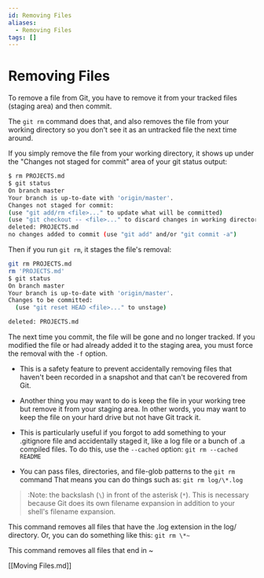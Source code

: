 ```yaml
---
id: Removing Files
aliases:
  - Removing Files
tags: []
---
```


# Removing Files

To remove a file from Git, you have to remove it from your tracked files (staging
area) and then commit.

The `git rm` command does that, and also removes the file from your working
directory so you don't see it as an untracked file the next time around.

If you simply remove the file from your working directory, it shows up under the
"Changes not staged for commit" area of your git status output:

```bash
$ rm PROJECTS.md
$ git status
On branch master
Your branch is up-to-date with 'origin/master'.
Changes not staged for commit:
(use "git add/rm <file>..." to update what will be committed)
(use "git checkout -- <file>..." to discard changes in working directory)
deleted: PROJECTS.md
no changes added to commit (use "git add" and/or "git commit -a")
```

Then if you run `git rm`, it stages the file's removal:

```bash
git rm PROJECTS.md
rm 'PROJECTS.md'
$ git status
On branch master
Your branch is up-to-date with 'origin/master'.
Changes to be committed:
  (use "git reset HEAD <file>..." to unstage)

deleted: PROJECTS.md
```

The next time you commit, the file will be gone and no longer tracked. If you
modified the file or had already added it to the staging area, you must force
the removal with the `-f` option.

- This is a safety feature to prevent accidentally removing files that haven't
  been recorded in a snapshot and that can't be recovered from Git.

- Another thing you may want to do is keep the file in your working tree but
  remove it from your staging area. In other words, you may want to keep the file
  on your hard drive but not have Git track it.

- This is particularly useful if you forgot to add something to your .gitignore
  file and accidentally staged it, like a log file or a bunch of .a compiled files.
  To do this, use the `--cached` option:
  `git rm --cached README`

- You can pass files, directories, and file-glob patterns to the `git rm` command
  That means you can do things such as:
  `git rm log/\*.log`

>:Note: the backslash (`\`) in front of the asterisk (`*`). This is necessary because
Git does its own filename expansion in addition to your shell's filename expansion.

This command removes all files that have
the .log extension in the log/ directory. Or, you can do something like this:
`git rm \*~`

This command removes all files that end in ~

[[Moving Files.md]]

